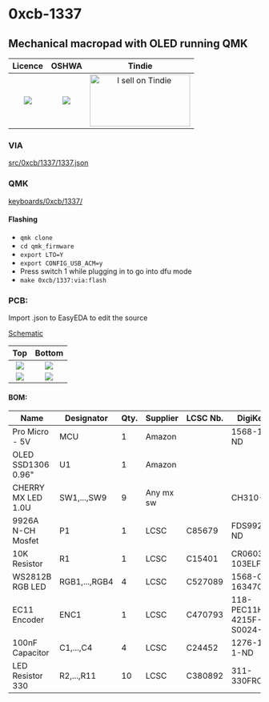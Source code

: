 # 0xcb-1337
## Mechanical macropad with OLED running QMK

Licence | OSHWA | Tindie
:-------------------------:|:-------------------------:|:-------------------------:
![](https://github.com/Conor-Burns/0xcb-1337/blob/main/IMG/LICENSE.svg) | ![](https://github.com/Conor-Burns/0xcb-1337/blob/main/IMG/OSHWA.svg) | <a href="https://www.tindie.com/stores/0xcb/?ref=offsite_badges&utm_source=sellers_conorlburns&utm_medium=badges&utm_campaign=badge_large"><img src="https://d2ss6ovg47m0r5.cloudfront.net/badges/tindie-larges.png" alt="I sell on Tindie" width="200" height="104"></a>

### VIA

[src/0xcb/1337/1337.json](https://github.com/Conor-Burns/keyboards/tree/0xcb-1337/src/0xcb/1337)

### QMK

[keyboards/0xcb/1337/](https://github.com/Conor-Burns/qmk_firmware/tree/0xcb-1337/keyboards/0xcb/1337)

#### Flashing

* `qmk clone`
* `cd qmk_firmware`
* `export LTO=Y`
* `export CONFIG_USB_ACM=y`
* Press switch 1 while plugging in to go into dfu mode
* `make 0xcb/1337:via:flash`

### PCB:
Import .json to EasyEDA to edit the source

[Schematic](https://github.com/Conor-Burns/0xcb-1337/blob/main/PCB/rev1.1/Schematic_1337.pdf)

Top | Bottom
:-------------------------:|:-------------------------:
![](https://github.com/Conor-Burns/0xcb-1337/blob/main/PCB/toppcb.png)  |  ![](https://github.com/Conor-Burns/0xcb-1337/blob/main/PCB/bottompcb.png)
![](https://github.com/Conor-Burns/0xcb-1337/blob/main/PCB/top.png)  |  ![](https://github.com/Conor-Burns/0xcb-1337/blob/main/PCB/bottom.png)




#### BOM:
|Name              |Designator   |Qty.|Supplier |LCSC Nb.|DigiKey Nb.              |
|------------------|-------------|----|---------|--------|-------------------------|
|Pro Micro - 5V    |MCU          |1   |Amazon   |        |1568-1060-ND             |
|OLED SSD1306 0.96"|U1           |1   |Amazon   |        |                         |
|CHERRY MX LED 1.0U|SW1,...,SW9  |9   |Any mx sw|        |CH310-ND                 |
|9926A N-CH Mosfet |P1           |1   |LCSC     |C85679  |FDS9926ACT-ND            |
|10K Resistor      |R1           |1   |LCSC     |C15401  |CR0603-JW-103ELFCT-ND    |
|WS2812B RGB LED   |RGB1,...,RGB4|4   |LCSC     |C527089 |1568-COM-16347CT-ND      |
|EC11 Encoder      |ENC1         |1   |LCSC     |C470793 |118-PEC11H-4215F-S0024-ND|
|100nF Capacitor   |C1,...,C4    |4   |LCSC     |C24452  |1276-1033-1-ND           |
|LED Resistor 330  |R2,...,R11   |10  |LCSC     |C380892 |311-330FRCT-ND           |
